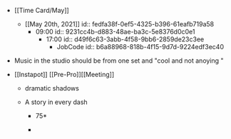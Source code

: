 - [[Time Card/May]]
	 - [[May 20th, 2021]]
id:: fedfa38f-0ef5-4325-b396-61eafb719a58
		 - 09:00
id:: 9231cc4b-d883-48ae-ba3c-5e8376d0c0e1
			 - 17:00
id:: d49f6c63-3abb-4f58-9bb6-2859de23c3ee
				 - JobCode
id:: b6a88968-818b-4f15-9d7d-9224edf3ec40

- Music in the studio should be from one set and "cool and not anoying "

- [[Instapot]] [[Pre-Pro]][[Meeting]]
	 - dramatic shadows

	 - A story in every dash 
		 - 75* 

		 - 
